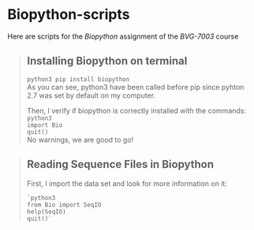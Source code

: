 # **Biopython-scripts**
Here are scripts for the *Biopython* assignment of the  *BVG-7003* course  

> ## Installing Biopython on terminal  
> `python3 pip install biopython`  
> As you can see, python3 have been called before pip since pyhton 2.7 was set by default on my computer.
>
> Then, I verify if biopython is correctly installed with the commands:  
> `python3`  
> `import Bio`  
> `quit()`  
> No warnings, we are good to go!

> ## Reading Sequence Files in Biopython
> First, I import the data set and look for more information on it:  
> ```
> `python3  
> from Bio import SeqIO  
> help(SeqIO)  
> quit()`
> ```
